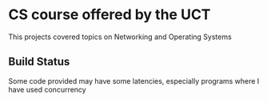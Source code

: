 # CS course offered by the UCT


This projects covered topics on Networking and Operating Systems

## Build Status
Some code provided may have some latencies, especially programs where I have used concurrency


